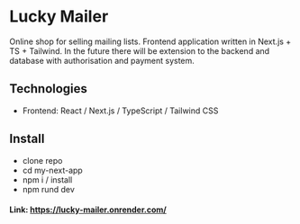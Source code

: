 # Lucky Mailer

Online shop for selling mailing lists. Frontend application written in Next.js + TS + Tailwind. In the future there will be extension to the backend and database with authorisation and payment system.

## Technologies

- Frontend: React / Next.js / TypeScript / Tailwind CSS

## Install

- clone repo
- cd my-next-app
- npm i / install
- npm rund dev

#### Link: https://lucky-mailer.onrender.com/